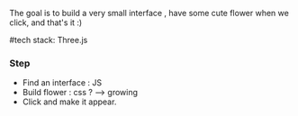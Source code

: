  The goal is to build a very small interface , have some cute flower when we click, and that's it :) 

 #tech stack: Three.js

 ### Step
 - Find an interface : JS
 - Build flower :  css ? --> growing
 - Click and make it appear.
